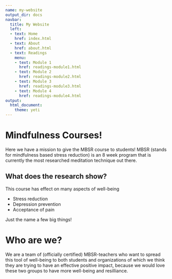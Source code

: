 ```yaml
---
name: my-website
output_dir: docs
navbar:
  title: My Website
  left:
  - text: Home
    href: index.html
  - text: About
    href: about.html
  - text: Readings
    menu:
    - text: Module 1
      href: readings-module1.html
    - text: Module 2
      href: readings-module2.html
    - text: Module 3
      href: readings-module3.html
    - text: Module 4
      href: readings-module4.html
output:
  html_document:
    theme: yeti
---
```


# Mindfulness Courses!
Here we have a mission to give the MBSR course to students! MBSR (stands for mindfulness based stress reduction) is an 8 week program that is currently the most researched meditation technique out there.

## What does the research show?
This course has effect on many aspects of well-being
* Stress reduction
* Depression prevention
* Acceptance of pain

Just the name a few big things!

# Who are we?
We are a team of (officially certified) MBSR-teachers who want to spread this tool of well-being to both students and organizations of which we think they are trying to have an effective positive impact, because we would love these two groups to have more well-being and resilliance.
